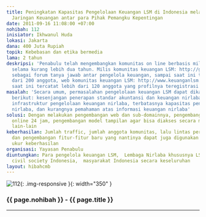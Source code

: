 ```yaml
---
title: Peningkatan Kapasitas Pengelolaan Keuangan LSM di Indonesia melalui Penguatan
  Jaringan Keuangan antar para Pihak Pemangku Kepentingan
date: 2011-09-16 11:08:00 +07:00
nohibah: 112
inisiator: Ikhwanul Huda
lokasi: Jakarta
dana: 400 Juta Rupiah
topik: Kebebasan dan etika bermedia
lama: 2 tahun
deskripsi: 'Penabulu telah mengembangkan komunitas on line berbasis milis dan web
  selama kurang lebih dua tahun. Milis komunitas keuangan LSM: http://groups.google.com/group/keuanganlsm,
  sebagai forum tanya jawab antar pengelola keuangan, sampai saat ini tercatat lebih
  dari 200 anggota, web komunitas keuangan LSM: http://www.keuanganlsm.com/ sampai
  saat ini tercatat lebih dari 120 anggota yang profilnya teregistrasi detil'
masalah: 'Secara umum, permasalahan pengelolaan keuangan LSM dapat dikategorikan sebagai
  berikut: kesenjangan penerapan standar akuntansi dan keuangan nirlaba, minimnya
  infrastruktur pengelolaan keuangan nirlaba, terbatasnya kapasitas pengelola keuangan
  nirlaba, dan kurangnya pemahaman atas informasi keuangan nirlaba'
solusi: Dengan melakukan pengembangan web dan sub-domainnya, pengembangan unit konsultasi
  online 24 jam, pengembangan model tampilan agar bisa diakses secara mobile, dan
  lain-lain
keberhasilan: Jumlah traffic, jumlah anggota komunitas, lalu lintas pertukaran informasi,
  dan pengembangan fitur-fitur baru yang nantinya dapat juga digunakan sebagai alat
  ukur keberhasilan
organisasi: Yayasan Penabulu
diuntungkan: Para pengelola keuangan LSM,  Lembaga Nirlaba khususnya LSM di Indonesia,
  civil society Indonesia,  masyarakat Indonesia secara keseluruhan
layout: hibahcmb
---
```


![112](/static/img/hibahcmb/112.png){: .img-responsive }{: width="350" }

### {{ page.nohibah }} - {{ page.title }}

---
